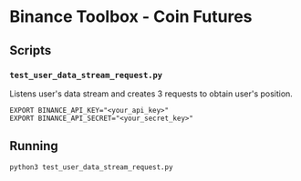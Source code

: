 # Binance Toolbox - Coin Futures

## Scripts

### `test_user_data_stream_request.py`
Listens user's data stream and creates 3 requests to obtain user's position.

```shell
EXPORT BINANCE_API_KEY="<your_api_key>"
EXPORT BINANCE_API_SECRET="<your_secret_key>"
```

## Running
`python3 test_user_data_stream_request.py`

